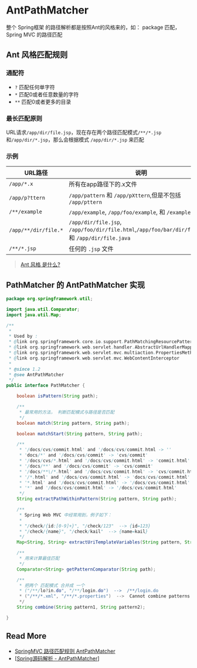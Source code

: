 # AntPathMatcher

整个 Spring框架 的路径解析都是按照Ant的风格来的，如： package 匹配，Spring MVC 的路径匹配

## Ant 风格匹配规则

### 通配符

- `?` 匹配任何单字符
- `*` 匹配0或者任意数量的字符
- `**` 匹配0或者更多的目录



### 最长匹配原则

URL请求`/app/dir/file.jsp`，现在存在两个路径匹配模式`/**/*.jsp`和`/app/dir/*.jsp`，那么会根据模式 `/app/dir/*.jsp` 来匹配



### 示例

| URL路径              | 说明                                                         |
| -------------------- | ------------------------------------------------------------ |
| `/app/*.x`           | 所有在app路径下的.x文件                                      |
| `/app/p?ttern`       | `/app/pattern` 和 `/app/pXttern`,但是不包括 `/app/pttern`    |
| `/**/example`        | `/app/example`, `/app/foo/example`, 和 `/example`            |
| `/app/**/dir/file.*` | `/app/dir/file.jsp`, `/app/foo/dir/file.html`,`/app/foo/bar/dir/file.pdf`, 和 `/app/dir/file.java` |
| `/**/*.jsp`          | 任何的 `.jsp` 文件                                           |

> [Ant 风格 是什么?](http://www.10tiao.com/html/261/201608/2652126095/1.html)



## PathMatcher 的 AntPathMatcher 实现

```java
package org.springframework.util;

import java.util.Comparator;
import java.util.Map;

/**
 *
 * Used by :
 * @link org.springframework.core.io.support.PathMatchingResourcePatternResolver
 * @link org.springframework.web.servlet.handler.AbstractUrlHandlerMapping
 * @link org.springframework.web.servlet.mvc.multiaction.PropertiesMethodNameResolver
 * @link org.springframework.web.servlet.mvc.WebContentInterceptor
 *
 * @since 1.2
 * @see AntPathMatcher
 */
public interface PathMatcher {

	boolean isPattern(String path);

	/**
	 * 最常用的方法， 判断匹配模式与路径是否匹配
	 */
	boolean match(String pattern, String path);

    boolean matchStart(String pattern, String path);

	/**
	 * '/docs/cvs/commit.html' and '/docs/cvs/commit.html -> ''
	 * 'docs/*' and '/docs/cvs/commit' -> 'cvs/commit'
	 * '/docs/cvs/*.html' and '/docs/cvs/commit.html' -> 'commit.html'
	 * '/docs/**' and '/docs/cvs/commit' -> 'cvs/commit'
	 * '/docs/**\/*.html' and '/docs/cvs/commit.html' -> 'cvs/commit.html'
	 * '/*.html' and '/docs/cvs/commit.html' -> 'docs/cvs/commit.html'
	 * '*.html' and '/docs/cvs/commit.html' -> '/docs/cvs/commit.html'
	 * '*' and '/docs/cvs/commit.html' -> '/docs/cvs/commit.html'
	 */
	String extractPathWithinPattern(String pattern, String path);

	/**
	 * Spring Web MVC 中经常用到，例子如下：
	 * 
	 * "/check/{id:[0-9]+}", "/check/123"  --> {id=123}
	 * "/check/{name}", "/check/kail"  --> {name=kail}
	 */
	Map<String, String> extractUriTemplateVariables(String pattern, String path);

    /**
	 * 用来计算最佳匹配
	 */
	Comparator<String> getPatternComparator(String path);

	/**
	 * 把两个 匹配模式 合并成 一个
	 * ("/**/lo?in.do", "/**/login.do")  -->  /**/login.do
     * ("/**/*.xml", "/**/*.properties")  -->  Cannot combine patterns: /**/*.xml vs /**/*.properties    
	 */
	String combine(String pattern1, String pattern2);

}

```



## Read More

- [SpringMVC 路径匹配规则 AntPathMatcher](https://blog.csdn.net/qq_21251983/article/details/53034425)
- [[Spring源码解析 - AntPathMatcher](https://www.cnblogs.com/leftthen/p/5212221.html)]